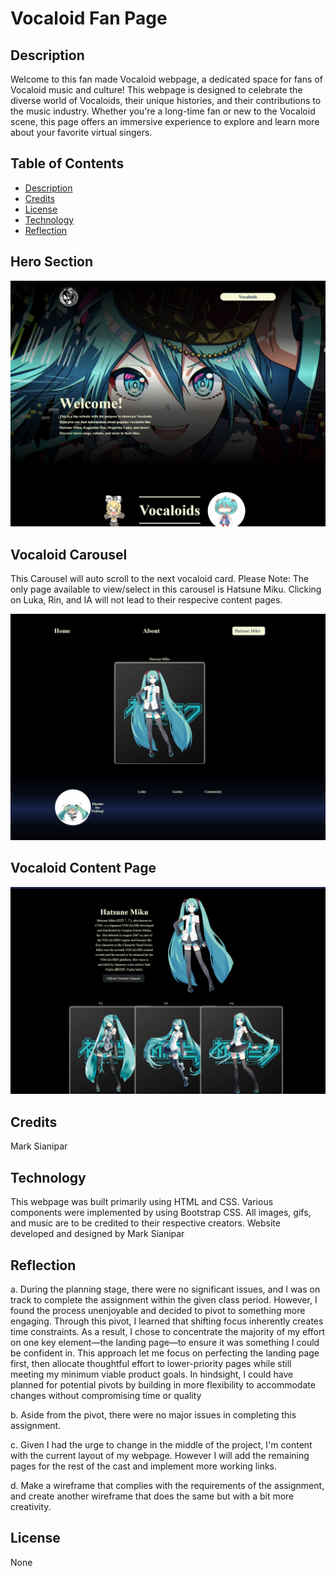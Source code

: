 # Vocaloid Fan Page

## Description

Welcome to this fan made Vocaloid webpage, a dedicated space for fans of Vocaloid music and culture! This webpage is designed to celebrate the diverse world of Vocaloids, their unique histories, and their contributions to the music industry. Whether you're a long-time fan or new to the Vocaloid scene, this page offers an immersive experience to explore and learn more about your favorite virtual singers.


## Table of Contents
- [Description](#description)
- [Credits](#credits)
- [License](#license)
- [Technology](#technology)
- [Reflection](#reflection)

## Hero Section
![alt text](images/readme_image/hero-section-screenshot.JPG)


## Vocaloid Carousel
This Carousel will auto scroll to the next vocaloid card.
Please Note: The only page available to view/select in this carousel is Hatsune Miku. Clicking on Luka, Rin, and IA will not lead to their respecive content pages.


![alt text](images/readme_image/carousel-screenshot.JPG)

## Vocaloid Content Page
![alt text](images/readme_image/miku_content-screenshot.JPG)



## Credits

Mark Sianipar

## Technology

This webpage was built primarily using HTML and CSS. Various components were implemented by using Bootstrap CSS. All images, gifs, and music are to be credited to their respective creators. Website developed and designed by Mark Sianipar


## Reflection
a. During the planning stage, there were no significant issues, and I was on track to complete the assignment within the given class period. However, I found the process unenjoyable and decided to pivot to something more engaging. Through this pivot, I learned that shifting focus inherently creates time constraints. As a result, I chose to concentrate the majority of my effort on one key element—the landing page—to ensure it was something I could be confident in. This approach let me focus on perfecting the landing page first, then allocate thoughtful effort to lower-priority pages while still meeting my minimum viable product goals. In hindsight, I could have planned for potential pivots by building in more flexibility to accommodate changes without compromising time or quality

b. Aside from the pivot, there were no major issues in completing this assignment.

c. Given I had the urge to change in the middle of the project, I'm content with the current layout of my webpage. However I will add the remaining pages for the rest of the cast and implement more working links.

d. Make a wireframe that complies with the requirements of the assignment, and create another wireframe that does the same but with a bit more creativity.

## License

None
